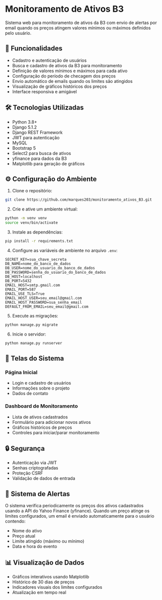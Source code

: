 # Monitoramento de Ativos B3

Sistema web para monitoramento de ativos da B3 com envio de alertas por email quando os preços atingem valores mínimos ou máximos definidos pelo usuário.

## 🚀 Funcionalidades

- Cadastro e autenticação de usuários
- Busca e cadastro de ativos da B3 para monitoramento
- Definição de valores mínimos e máximos para cada ativo
- Configuração do período de checagem dos preços
- Envio automático de emails quando os limites são atingidos
- Visualização de gráficos históricos dos preços
- Interface responsiva e amigável

## 🛠️ Tecnologias Utilizadas

- Python 3.8+
- Django 5.1.2
- Django REST Framework
- JWT para autenticação
- MySQL
- Bootstrap 5
- Select2 para busca de ativos
- yfinance para dados da B3
- Matplotlib para geração de gráficos

## ⚙️ Configuração do Ambiente

1. Clone o repositório:
```bash
git clone https://github.com/marques203/monitoramento_ativos_B3.git
```
2. Crie e ative um ambiente virtual:
```bash
python -m venv venv
source venv/bin/activate
```
3. Instale as dependências:

```bash
pip install -r requirements.txt
```
4. Configure as variáveis de ambiente no arquivo `.env`:

```
SECRET_KEY=sua_chave_secreta
DB_NAME=nome_do_banco_de_dados
DB_USER=nome_do_usuario_do_banco_de_dados
DB_PASSWORD=senha_do_usuario_do_banco_de_dados
DB_HOST=localhost
DB_PORT=5432
EMAIL_HOST=smtp.gmail.com
EMAIL_PORT=587
EMAIL_USE_TLS=True
EMAIL_HOST_USER=seu_email@gmail.com
EMAIL_HOST_PASSWORD=sua_senha_email
DEFAULT_FROM_EMAIL=seu_email@gmail.com
```

5. Execute as migrações:

```bash
python manage.py migrate
```
6. Inicie o servidor:

```bash
python manage.py runserver
```

## 📱 Telas do Sistema

### Página Inicial
- Login e cadastro de usuários
- Informações sobre o projeto
- Dados de contato

### Dashboard de Monitoramento
- Lista de ativos cadastrados
- Formulário para adicionar novos ativos
- Gráficos históricos de preços
- Controles para iniciar/parar monitoramento

## 🔒 Segurança

- Autenticação via JWT
- Senhas criptografadas
- Proteção CSRF
- Validação de dados de entrada

## 📧 Sistema de Alertas

O sistema verifica periodicamente os preços dos ativos cadastrados usando a API do Yahoo Finance (yfinance). Quando um preço atinge os limites configurados, um email é enviado automaticamente para o usuário contendo:

- Nome do ativo
- Preço atual
- Limite atingido (máximo ou mínimo)
- Data e hora do evento

## 📊 Visualização de Dados

- Gráficos interativos usando Matplotlib
- Histórico de 30 dias de preços
- Indicadores visuais dos limites configurados
- Atualização em tempo real